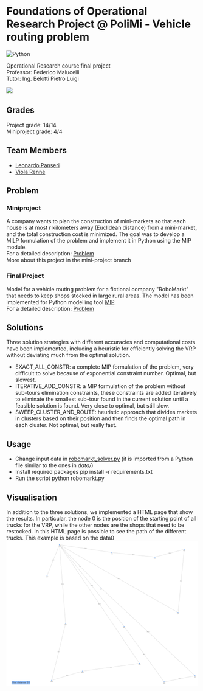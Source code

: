 # Foundations of Operational Research Project @ PoliMi - Vehicle routing problem

![Python](https://img.shields.io/badge/python-3776AB?logo=python&logoColor=ffdd65&style=for-the-badge&logoWidth=)

Operational Research course final project  
Professor: Federico Malucelli  
Tutor: Ing. Belotti Pietro Luigi

<img src="https://cdn.jsdelivr.net/gh/devicons/devicon/icons/python/python-original-wordmark.svg" width="40"/>

## Grades
Project grade: 14/14  
Miniproject grade: 4/4

## Team Members
* [Leonardo Panseri](https://github.com/leonardo-panseri)
* [Viola Renne](https://github.com/viols-code)

## Problem
### Miniproject
A company wants to plan the construction of mini-markets so that each house is at most r kilometers away (Euclidean distance) from a mini-market, and the total construction cost is minimized. The goal was to develop a MILP formulation of the problem and implement it in Python using the MIP module.  
For a detailed description: [Problem](https://github.com/leonardo-panseri/for-project-2022/blob/mini-project/project.pdf)  
More about this project in the mini-project branch

### Final Project
Model for a vehicle routing problem for a fictional company "RoboMarkt" that needs to keep shops stocked in large rural areas. The model has been implemented for Python modelling tool [MIP](https://www.python-mip.com/).  
For a detailed description: [Problem](https://github.com/leonardo-panseri/for-project-2022/blob/master/project.pdf)

## Solutions
Three solution strategies with different accuracies and computational costs have been implemented, including a heuristic for efficiently solving the VRP without deviating much from the optimal solution.

- EXACT_ALL_CONSTR: a complete MIP formulation of the problem, very difficult to solve because of exponential constraint number. Optimal, but slowest.
- ITERATIVE_ADD_CONSTR: a MIP formulation of the problem without sub-tours elimination constraints, these constraints are added iteratively to eliminate the smallest sub-tour found in the current solution until a feasible solution is found. Very close to optimal, but still slow.
- SWEEP_CLUSTER_AND_ROUTE: heuristic approach that divides markets in clusters based on their position and then finds the optimal path in each cluster. Not optimal, but really fast.

## Usage
- Change input data in [robomarkt_solver.py](https://github.com/leonardo-panseri/for-project-2022/blob/30a96135b40e3458e5acb1865d755aa7ca72a1e7/robomarkt_solver.py#L12) (it is imported from a Python file similar to the ones in *data/*)
- Install required packages
    pip install -r requirements.txt
- Run the script
    python robomarkt.py
  
## Visualisation
In addition to the three solutions, we implemented a HTML page that show the results. In particular, the node 0 is the position of the starting point of all trucks for the VRP, while the other nodes are the shops that need to be restocked. In this HTML page is possible to see the path of the different trucks. This example is based on the data0
<img src="https://github.com/leonardo-panseri/for-project-2022/blob/master/images/screenshot.png">
    
